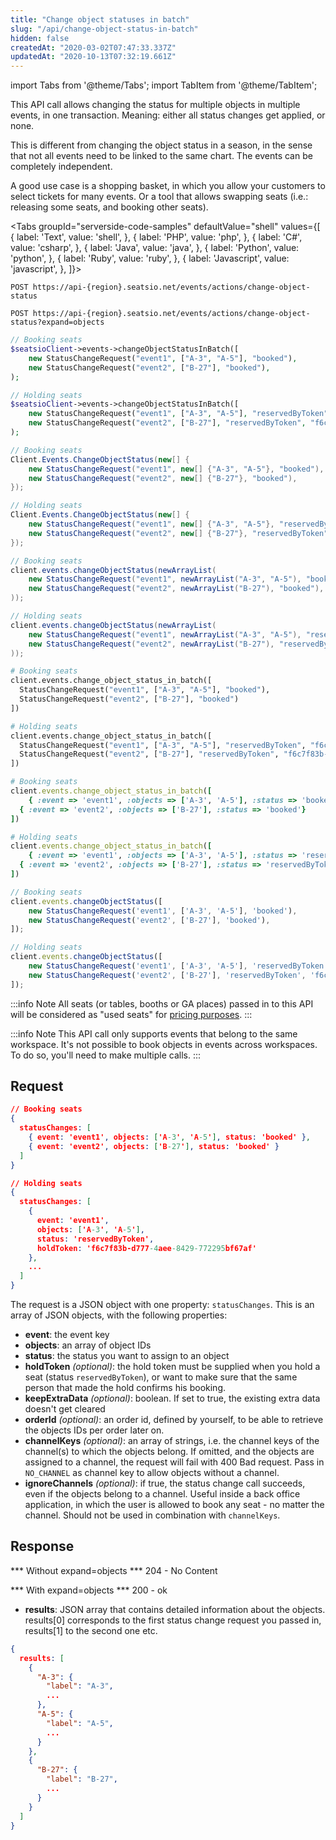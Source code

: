 ```yaml
---
title: "Change object statuses in batch"
slug: "/api/change-object-status-in-batch"
hidden: false
createdAt: "2020-03-02T07:47:33.337Z"
updatedAt: "2020-10-13T07:32:19.661Z"
---
```


import Tabs from '@theme/Tabs';
import TabItem from '@theme/TabItem';

This API call allows changing the status for multiple objects in multiple events, in one transaction. Meaning: either all status changes get applied, or none.

This is different from changing the object status in a season, in the sense that not all events need to be linked to the same chart. The events can be completely independent.

A good use case is a shopping basket, in which you allow your customers to select tickets for many events. Or a tool that allows swapping seats (i.e.: releasing some seats, and booking other seats).



<Tabs 
  groupId="serverside-code-samples"
  defaultValue="shell"
  values={[
{ label: 'Text', value: 'shell', },
{ label: 'PHP', value: 'php', },
{ label: 'C#', value: 'csharp', },
{ label: 'Java', value: 'java', },
{ label: 'Python', value: 'python', },
{ label: 'Ruby', value: 'ruby', },
{ label: 'Javascript', value: 'javascript', },
]}>
<TabItem value='shell'>

```shell
POST https://api-{region}.seatsio.net/events/actions/change-object-status

POST https://api-{region}.seatsio.net/events/actions/change-object-status?expand=objects

```

</TabItem>
<TabItem value='php'>

```php
// Booking seats
$seatsioClient->events->changeObjectStatusInBatch([
	new StatusChangeRequest("event1", ["A-3", "A-5"], "booked"),
	new StatusChangeRequest("event2", ["B-27"], "booked"),
);

// Holding seats
$seatsioClient->events->changeObjectStatusInBatch([
	new StatusChangeRequest("event1", ["A-3", "A-5"], "reservedByToken", "f6c7f83b-d777-4aee-8429-772295bf67af"),
	new StatusChangeRequest("event2", ["B-27"], "reservedByToken", "f6c7f83b-d777-4aee-8429-772295bf67af"),
);
```

</TabItem>
<TabItem value='csharp'>

```csharp
// Booking seats
Client.Events.ChangeObjectStatus(new[] {
	new StatusChangeRequest("event1", new[] {"A-3", "A-5"}, "booked"),
	new StatusChangeRequest("event2", new[] {"B-27"}, "booked"),
});

// Holding seats
Client.Events.ChangeObjectStatus(new[] {
	new StatusChangeRequest("event1", new[] {"A-3", "A-5"}, "reservedByToken", "f6c7f83b-d777-4aee-8429-772295bf67af"),
	new StatusChangeRequest("event2", new[] {"B-27"}, "reservedByToken", "f6c7f83b-d777-4aee-8429-772295bf67af"),
});
```

</TabItem>
<TabItem value='java'>

```java
// Booking seats
client.events.changeObjectStatus(newArrayList(
	new StatusChangeRequest("event1", newArrayList("A-3", "A-5"), "booked"),
	new StatusChangeRequest("event2", newArrayList("B-27"), "booked"),
));

// Holding seats
client.events.changeObjectStatus(newArrayList(
	new StatusChangeRequest("event1", newArrayList("A-3", "A-5"), "reservedByToken", "f6c7f83b-d777-4aee-8429-772295bf67af"),
	new StatusChangeRequest("event2", newArrayList("B-27"), "reservedByToken", "f6c7f83b-d777-4aee-8429-772295bf67af"),
));
```

</TabItem>
<TabItem value='python'>

```python
# Booking seats
client.events.change_object_status_in_batch([
  StatusChangeRequest("event1", ["A-3", "A-5"], "booked"),
  StatusChangeRequest("event2", ["B-27"], "booked")
])

# Holding seats
client.events.change_object_status_in_batch([
  StatusChangeRequest("event1", ["A-3", "A-5"], "reservedByToken", "f6c7f83b-d777-4aee-8429-772295bf67af"),
  StatusChangeRequest("event2", ["B-27"], "reservedByToken", "f6c7f83b-d777-4aee-8429-772295bf67af")
])

```

</TabItem>
<TabItem value='ruby'>

```ruby
# Booking seats
client.events.change_object_status_in_batch([
	{ :event => 'event1', :objects => ['A-3', 'A-5'], :status => 'booked'},
  { :event => 'event2', :objects => ['B-27'], :status => 'booked'}
])

# Holding seats
client.events.change_object_status_in_batch([
	{ :event => 'event1', :objects => ['A-3', 'A-5'], :status => 'reservedByToken', :holdToken => 'f6c7f83b-d777-4aee-8429-772295bf67af'},
  { :event => 'event2', :objects => ['B-27'], :status => 'reservedByToken', :holdToken => 'f6c7f83b-d777-4aee-8429-772295bf67af'}
])

```

</TabItem>
<TabItem value='javascript'>

```javascript
// Booking seats
client.events.changeObjectStatus([
	new StatusChangeRequest('event1', ['A-3', 'A-5'], 'booked'),
	new StatusChangeRequest('event2', ['B-27'], 'booked'),
]);

// Holding seats
client.events.changeObjectStatus([
	new StatusChangeRequest('event1', ['A-3', 'A-5'], 'reservedByToken', 'f6c7f83b-d777-4aee-8429-772295bf67af'),
	new StatusChangeRequest('event2', ['B-27'], 'reservedByToken', 'f6c7f83b-d777-4aee-8429-772295bf67af'),
]);
```

</TabItem>
</Tabs>





:::info Note
All seats (or tables, booths or GA places) passed in to this API will be considered as "used seats" for [pricing purposes](https://www.seats.io/pricing).
:::



:::info Note
This API call only supports events that belong to the same workspace. It's not possible to book objects in events across workspaces. To do so, you'll need to make multiple calls.
:::



## Request



```json
// Booking seats
{
  statusChanges: [
    { event: 'event1', objects: ['A-3', 'A-5'], status: 'booked' },
    { event: 'event2', objects: ['B-27'], status: 'booked' }
  ]
}

// Holding seats
{
  statusChanges: [
    { 
      event: 'event1', 
      objects: ['A-3', 'A-5'], 
      status: 'reservedByToken',
      holdToken: 'f6c7f83b-d777-4aee-8429-772295bf67af'
    },
    ...
  ]
}
```

The request is a JSON object with one property: `statusChanges`. This is an array of JSON objects, with the following properties:

* **event**: the event key
* **objects**: an array of object IDs
* **status**: the status you want to assign to an object
* **holdToken** *(optional)*: the hold token must be supplied when you hold a seat (status `reservedByToken`), or want to make sure that the same person that made the hold confirms his booking.
* **keepExtraData** *(optional)*: boolean. If set to true, the existing extra data doesn't get cleared
* **orderId** *(optional)*: an order id, defined by yourself, to be able to retrieve the objects IDs per order later on.
* **channelKeys** <i>(optional)</i>: an array of strings, i.e. the channel keys of the channel(s) to which the objects belong. If omitted, and the objects are assigned to a channel, the request will fail with 400 Bad request. Pass in `NO_CHANNEL` as channel key to allow objects without a channel.
* **ignoreChannels** <i>(optional)</i>: if true, the status change call succeeds, even if the objects belong to a channel. Useful inside a back office application, in which the user is allowed to book any seat - no matter the channel.
Should not be used in combination with `channelKeys`.

## Response

*** Without expand=objects ***
204 - No Content

*** With expand=objects ***
200 - ok

* **results**: JSON array that contains detailed information about the objects. results[0] corresponds to the first status change request you passed in, results[1] to the second one etc.

```json
{
  results: [
    {
      "A-3": {
        "label": "A-3",
        ...
      },
      "A-5": {
        "label": "A-5",
        ...
      }
    },
    {
      "B-27": {
        "label": "B-27",
        ...
      }
    }
  ]
}
```


